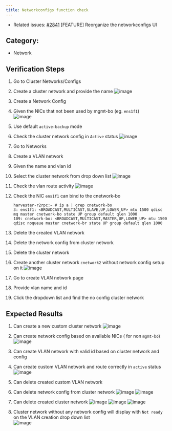 ```yaml
---
title: Networkconfigs function check
---
```


* Related issues: [#2841](https://github.com/harvester/harvester/issues/2841) [FEATURE] Reorganize the networkconfigs UI

  
## Category: 
* Network

## Verification Steps
1. Go to Cluster Networks/Configs
1. Create a cluster network and provide the name 
    ![image](https://user-images.githubusercontent.com/29251855/194039791-90a88cc0-879d-44d1-8b81-66a141c13732.png)
1. Create a Network Config 
1. Given the NICs that not been used by mgmt-bo (eg. `ens1f1`)  
    ![image](https://user-images.githubusercontent.com/29251855/194040174-72813f78-868f-4d02-9f79-023c61632994.png)
1. Use default `active-backup` mode 
1. Check the cluster network config in `Active` status
    ![image](https://user-images.githubusercontent.com/29251855/194040378-3f98d96a-b92a-4769-aff8-b3d16465ac80.png)
1. Go to Networks
1. Create a VLAN network
1. Given the name and vlan id
1. Select the cluster network from drop down list 
    ![image](https://user-images.githubusercontent.com/29251855/194040798-28aced46-38f1-47f6-b1e1-2c98f27fbe9e.png)
1. Check the vlan route activity 
    ![image](https://user-images.githubusercontent.com/29251855/194040915-e01d84a9-df2f-4188-8716-0caab5b04d04.png)
1. Check the NIC `ens1f1` can bind to the cnetwork-bo
    ```
    harvester-r2rpc:~ # ip a | grep cnetwork-bo
    3: ens1f1: <BROADCAST,MULTICAST,SLAVE,UP,LOWER_UP> mtu 1500 qdisc mq master cnetwork-bo state UP group default qlen 1000
    109: cnetwork-bo: <BROADCAST,MULTICAST,MASTER,UP,LOWER_UP> mtu 1500 qdisc noqueue master cnetwork-br state UP group default qlen 1000
    ```
1. Delete the created VLAN network 
1. Delete the network config from cluster network 
1. Delete the cluster network 
1. Create another cluster network `cnetwork2` without network config setup on it 
    ![image](https://user-images.githubusercontent.com/29251855/194046082-39eb8455-7012-46b8-bca5-c10b7d5d5374.png)

1. Go to create VLAN network page 
1. Provide vlan name and id 
1. Click the dropdown list and find the no config cluster network  


## Expected Results
1. Can create a new custom cluster network 
    ![image](https://user-images.githubusercontent.com/29251855/194043069-20737f1b-bad7-4d55-9528-7f40f3e9e828.png)

1. Can create network config based on available NICs ( for non `mgmt-bo`)
    ![image](https://user-images.githubusercontent.com/29251855/194043175-88305ba4-432c-41df-9d2b-cebdeb157713.png)

1. Can create VLAN network with valid id based on cluster network and config 
1. Can create custom VLAN network and route correctly in `active` status 
    ![image](https://user-images.githubusercontent.com/29251855/194043013-61d181d4-3c83-491a-8277-8368a4512ffc.png)

1. Can delete created custom VLAN network 
1. Can delete network config from cluster network 
    ![image](https://user-images.githubusercontent.com/29251855/194044275-d80645a3-116e-4685-bfa2-7a1a48f20948.png)
    ![image](https://user-images.githubusercontent.com/29251855/194044478-b983b904-66e6-48b4-ac50-7aaf6525ff4b.png)

1. Can delete created cluster network 
    ![image](https://user-images.githubusercontent.com/29251855/194044579-7b83218e-7071-4e44-9b04-50cc3ee324b1.png)
    ![image](https://user-images.githubusercontent.com/29251855/194044674-c752e029-d055-4526-8ecf-a357d1821416.png)
    ![image](https://user-images.githubusercontent.com/29251855/194044726-1d9c325a-d267-4b94-8412-3b343f045220.png)

1. Cluster network without any network config will display with `Not ready` on the VLAN creation drop down list  
    ![image](https://user-images.githubusercontent.com/29251855/194046416-814e496b-bc2e-4394-b2de-60acb2a9a1b5.png)
